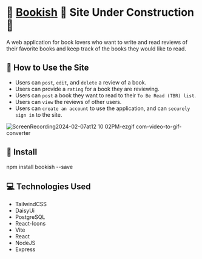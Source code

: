 # :open_book: [Bookish](http://eb-bookish-dev.us-west-2.elasticbeanstalk.com/) :construction: Site Under Construction :construction:

A web application for book lovers who want to write and read reviews of their favorite books and keep track of the books they would like to read.

## :memo: How to Use the Site

- Users can `post`, `edit`, and `delete` a review of a book.
- Users can provide a `rating` for a book they are reviewing.
- Users can `post` a book they want to read to their `To Be Read (TBR) list`.
- Users can `view` the reviews of other users.
- Users can `create an account` to use the application, and can `securely sign in` to the site.

![ScreenRecording2024-02-07at12 10 02PM-ezgif com-video-to-gif-converter](https://github.com/tiffanydbrown/Bookish/assets/139157669/06225981-3420-4b2c-bc2a-cf784177d676)

## :floppy_disk: Install

npm install bookish --save

## :computer: Technologies Used

- TailwindCSS
- DaisyUi
- PostgreSQL
- React-Icons
- Vite
- React
- NodeJS
- Express
